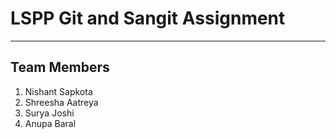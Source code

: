 # LSPP Git and Sangit Assignment
<hr>

## Team Members
1. Nishant Sapkota
2. Shreesha Aatreya
3. Surya Joshi
4. Anupa Baral
